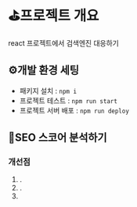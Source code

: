 # ⛳프로젝트 개요
react 프로젝트에서 검색엔진 대응하기
## ⚙️개발 환경 세팅
- 패키지 설치 : ```npm i```
- 프로젝트 테스트 : ```npm run start```
- 프로젝트 서버 배포 : ```npm run deploy```
## 🤔SEO 스코어 분석하기
### 개선점
1. .
2.  .
3.  
